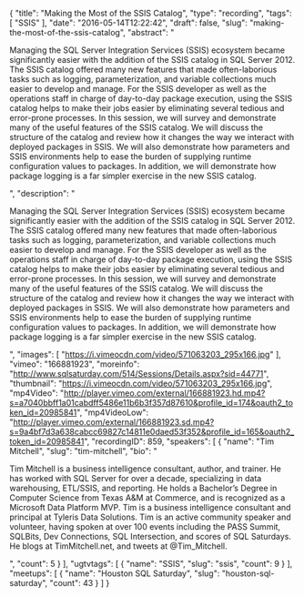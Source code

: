 {
  "title": "Making the Most of the SSIS Catalog",
  "type": "recording",
  "tags": [
    "SSIS"
  ],
  "date": "2016-05-14T12:22:42",
  "draft": false,
  "slug": "making-the-most-of-the-ssis-catalog",
  "abstract": "<p>Managing the SQL Server Integration Services (SSIS) ecosystem became significantly easier with the addition of the SSIS catalog in SQL Server 2012. The SSIS catalog offered many new features that made often-laborious tasks such as logging, parameterization, and variable collections much easier to develop and manage. For the SSIS developer as well as the operations staff in charge of day-to-day package execution, using the SSIS catalog helps to make their jobs easier by eliminating several tedious and error-prone processes. In this session, we will survey and demonstrate many of the useful features of the SSIS catalog. We will discuss the structure of the catalog and review how it changes the way we interact with deployed packages in SSIS. We will also demonstrate how parameters and SSIS environments help to ease the burden of supplying runtime configuration values to packages. In addition, we will demonstrate how package logging is a far simpler exercise in the new SSIS catalog.</p>",
  "description": "<p>Managing the SQL Server Integration Services (SSIS) ecosystem became significantly easier with the addition of the SSIS catalog in SQL Server 2012. The SSIS catalog offered many new features that made often-laborious tasks such as logging, parameterization, and variable collections much easier to develop and manage. For the SSIS developer as well as the operations staff in charge of day-to-day package execution, using the SSIS catalog helps to make their jobs easier by eliminating several tedious and error-prone processes. In this session, we will survey and demonstrate many of the useful features of the SSIS catalog. We will discuss the structure of the catalog and review how it changes the way we interact with deployed packages in SSIS. We will also demonstrate how parameters and SSIS environments help to ease the burden of supplying runtime configuration values to packages. In addition, we will demonstrate how package logging is a far simpler exercise in the new SSIS catalog.</p>",
  "images": [
    "https://i.vimeocdn.com/video/571063203_295x166.jpg"
  ],
  "vimeo": "166881923",
  "moreinfo": "http://www.sqlsaturday.com/514/Sessions/Details.aspx?sid=44771",
  "thumbnail": "https://i.vimeocdn.com/video/571063203_295x166.jpg",
  "mp4Video": "http://player.vimeo.com/external/166881923.hd.mp4?s=a7040bbff1a01cabdff5486e11b6b3f357d87610&profile_id=174&oauth2_token_id=20985841",
  "mp4VideoLow": "http://player.vimeo.com/external/166881923.sd.mp4?s=9a4bf7d3a638cabcc69827c14811e0daed53f352&profile_id=165&oauth2_token_id=20985841",
  "recordingID": 859,
  "speakers": [
    {
      "name": "Tim Mitchell",
      "slug": "tim-mitchell",
      "bio": "<p>Tim Mitchell is a business intelligence consultant, author, and trainer.  He has worked with SQL Server for over a decade, specializing in data warehousing, ETL/SSIS, and reporting.  He holds a Bachelor’s Degree in Computer Science from Texas A&M at Commerce, and is recognized as a Microsoft Data Platform MVP.  Tim is a business intelligence consultant and principal at Tyleris Data Solutions. Tim is an active community speaker and volunteer, having spoken at over 100 events including the PASS Summit, SQLBits, Dev Connections, SQL Intersection, and scores of SQL Saturdays. He blogs at TimMitchell.net, and tweets at @Tim_Mitchell.</p>",
      "count": 5
    }
  ],
  "ugtvtags": [
    {
      "name": "SSIS",
      "slug": "ssis",
      "count": 9
    }
  ],
  "meetups": [
    {
      "name": "Houston SQL Saturday",
      "slug": "houston-sql-saturday",
      "count": 43
    }
  ]
}